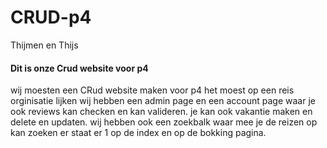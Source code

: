 # CRUD-p4

Thijmen en Thijs

<h4> Dit is onze Crud website voor p4 </h4>

<p> wij moesten een CRud website maken voor p4 het moest op een reis orginisatie lijken
  wij hebben een admin page en een account page waar je ook reviews kan checken en kan valideren.
  je kan ook vakantie maken en delete en updaten.
  wij hebben ook een zoekbalk waar mee je de reizen op kan zoeken er staat er 1 op de index en op de bokking pagina. 
</p>
